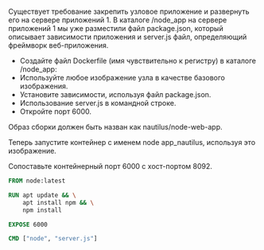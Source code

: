Существует требование закрепить узловое приложение и развернуть его на сервере приложений 1. В каталоге /node_app на сервере приложений 1 мы уже разместили файл package.json, который описывает зависимости приложения и server.js файл, определяющий фреймворк веб-приложения.

- Создайте файл Dockerfile (имя чувствительно к регистру) в каталоге /node_app:
- Используйте любое изображение узла в качестве базового изображения.
- Установите зависимости, используя файл package.json.
- Использование server.js в командной строке.
- Откройте порт 6000.

Образ сборки должен быть назван как nautilus/node-web-app.

Теперь запустите контейнер с именем node app_nautilus, используя это изображение.

Сопоставьте контейнерный порт 6000 с хост-портом 8092.
```dockerfile
FROM node:latest

RUN apt update && \
    apt install npm && \
    npm install

EXPOSE 6000

CMD ["node", "server.js"]
```
